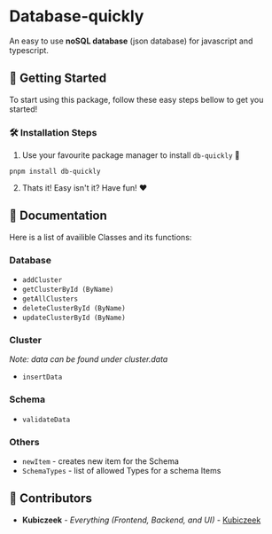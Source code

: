 
# Database-quickly

An easy to use **noSQL database** (json database) for javascript and typescript.

## 🎈 Getting Started
To start using this package, follow these easy steps bellow to get you started!

###  🛠️ Installation Steps

1. Use your favourite package manager to install `db-quickly` 🚀
```
pnpm install db-quickly
```
2. Thats it! Easy isn't it? Have fun! ❤️

## 📰 Documentation
Here is a list of availible Classes and its functions:
### Database
- `addCluster`
- `getClusterById (ByName)`
- `getAllClusters`
- `deleteClusterById (ByName)`
- `updateClusterById (ByName)`
	
### **Cluster**
*Note: data can be found under cluster.data*
- `insertData`

### **Schema**
- `validateData`

### **Others**
- `newItem` - creates new item for the Schema
- `SchemaTypes` - list of allowed Types for a schema Items

## 🍰 Contributors
-   **Kubiczeek**  -  _Everything (Frontend, Backend, and UI)_  -  [Kubiczeek](https://github.com/Kubiczeek)
